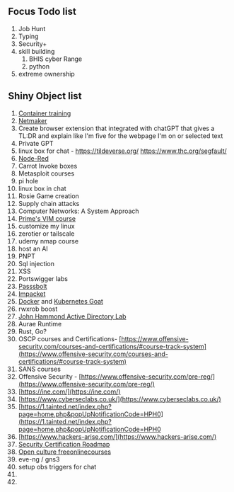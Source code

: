 ## Focus Todo list
1. Job Hunt
2. Typing
3. Security+
4. skill building
	1. BHIS cyber Range
	2. python
5. extreme ownership



## Shiny Object list
1. [Container training](https://container.training/)
2. [Netmaker](https://www.netmaker.io/)
3. Create browser extension that integrated with chatGPT that gives a TL:DR and explain like I'm five for the webpage I'm on or selected text
4. Private GPT
5. linux box for chat - https://tildeverse.org/ https://www.thc.org/segfault/
6. [Node-Red](https://nodered.org/docs/getting-started/local)
7. Carrot Invoke boxes
8. Metasploit courses
9. pi hole
10. linux box in chat
11. Rosie Game creation
12. Supply chain attacks
13. Computer Networks: A System Approach
14. [Prime's VIM course](https://frontendmasters.com/courses/vim-fundamentals/)
15. customize my linux 
16. zerotier or tailscale
17. udemy nmap course
18. host an AI
19. PNPT
20. Sql injection
21. XSS
22. Portswigger labs
23. [Passsbolt](https://www.passbolt.com/ce/ubuntu)
24. [Impacket](https://latesthackingnews.com/2023/05/22/impacket-cheatsheet-for-penetration-testers/#amp_tf=From%20%251%24s&aoh=16851841473163&csi=0&referrer=https%3A%2F%2Fwww.google.com&ampshare=https%3A%2F%2Flatesthackingnews.com%2F2023%2F05%2F22%2Fimpacket-cheatsheet-for-penetration-testers)
25. [Docker](https://docker-curriculum.com/#introduction) and [Kubernetes Goat](https://madhuakula.com/kubernetes-goat/docs/)
26. rwxrob boost
27. [John Hammond Active Directory Lab](https://www.youtube.com/playlist?list=PL1H1sBF1VAKVoU6Q2u7BBGPsnkn-rajlp)
28. Aurae Runtime
29. Rust, Go?
30. OSCP courses and Certifications- [https://www.offensive-security.com/courses-and-certifications/#course-track-system](https://www.offensive-security.com/courses-and-certifications/#course-track-system)    
31. SANS courses
32. Offensive Security - [https://www.offensive-security.com/pre-reg/](https://www.offensive-security.com/pre-reg/)  
33. [https://ine.com/](https://ine.com/)  
34. [https://www.cyberseclabs.co.uk/](https://www.cyberseclabs.co.uk/)  
35. [https://1.tainted.net/index.php?page=home.php&popUpNotificationCode=HPH0](https://1.tainted.net/index.php?page=home.php&popUpNotificationCode=HPH0
36. [https://www.hackers-arise.com/](https://www.hackers-arise.com/)
37. [Security Certification Roadmap](https://pauljerimy.com/security-certification-roadmap/)
38. [Open culture freeonlinecourses](https://www.openculture.com/freeonlinecourses)
39. eve-ng / gns3
40. setup obs triggers for chat
41. 
42. 